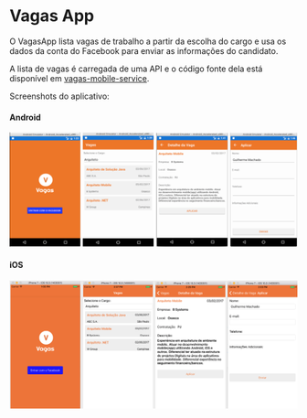 # Vagas App
O VagasApp lista vagas de trabalho a partir da escolha do cargo e usa os dados da conta do Facebook para enviar as informações do candidato.

A lista de vagas é carregada de uma API e o código fonte dela está disponível em [vagas-mobile-service](https://github.com/guicmachado/vagas-mobile-service).

Screenshots do aplicativo:

#### Android

![](images/screens-vagasapp-droid.png?raw=true) 

#### iOS

![](images/screens-vagasapp-ios.png?raw=true) 